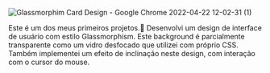 ![Glassmorphim Card Design - Google Chrome 2022-04-22 12-02-31 (1)](https://user-images.githubusercontent.com/78566330/164742881-1a36021e-8b05-42e6-8cf4-e77ffa42a7dc.gif)


Este é um dos meus primeiros projetos.🥺 Desenvolvi um design de interface de usuário com estilo Glassmorphism. Este background é parcialmente transparente como um vidro desfocado que utilizei com próprio CSS. Também implementei um efeito de inclinação neste design, com interação com o cursor do mouse.


